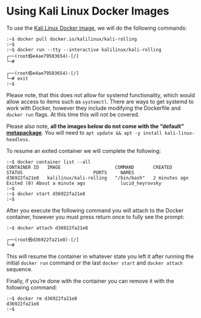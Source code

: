 # Using Kali Linux Docker Images

To use the [Kali Linux Docker image](broken-reference), we will do the following commands:

```
:~$ docker pull docker.io/kalilinux/kali-rolling
:~$
:~$ docker run --tty --interactive kalilinux/kali-rolling
┌──(root㉿e4ae79503654)-[/]
└─#

┌──(root㉿e4ae79503654)-[/]
└─# exit
:~$
```

Please note, that this does not allow for systemd functionality, which would allow access to items such as `systemctl`. There are ways to get systemd to work with Docker, however they include modifying the Dockerfile and `docker run` flags. At this time this will not be covered.

Please also note, **all the images below do not come with the “default”** [**metapackage**](https://www.kali.org/docs/general-use/metapackages/). You will need to `apt update && apt -y install kali-linux-headless`.

To resume an exited container we will complete the following:

```
:~$ docker container list --all
CONTAINER ID   IMAGE                    COMMAND       CREATED         STATUS                          PORTS     NAMES
d36922fa21e8   kalilinux/kali-rolling   "/bin/bash"   2 minutes ago   Exited (0) About a minute ago             lucid_heyrovsky
:~$
:~$ docker start d36922fa21e8
:~$
```

After you execute the following command you will attach to the Docker container, however you must press return once to fully see the prompt:

```
:~$ docker attach d36922fa21e8

┌──(root㉿d36922fa21e8)-[/]
└─#
```

This will resume the container in whatever state you left it after running the initial `docker run` command or the last `docker start` and `docker attach` sequence.

Finally, if you’re done with the container you can remove it with the following command:

```
:~$ docker rm d36922fa21e8
d36922fa21e8
:~$
```
